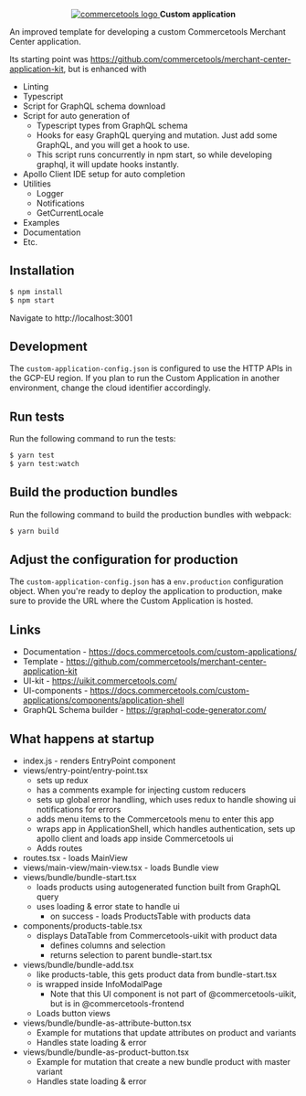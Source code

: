 <p align="center">
  <a href="https://commercetools.com/">
    <img alt="commercetools logo" src="https://unpkg.com/@commercetools-frontend/assets/logos/commercetools_primary-logo_horizontal_RGB.png">
  </a>
  <b>Custom application</b>
</p>

An improved template for developing a custom Commercetools Merchant Center application.

Its starting point was https://github.com/commercetools/merchant-center-application-kit,
but is enhanced with 
- Linting
- Typescript
- Script for GraphQL schema download
- Script for auto generation of
  - Typescript types from GraphQL schema
  - Hooks for easy GraphQL querying and mutation. Just add some GraphQL, and you will get a hook to use.
  - This script runs concurrently in npm start, so while developing graphql, it will update hooks instantly.
- Apollo Client IDE setup for auto completion
- Utilities
  - Logger
  - Notifications
  - GetCurrentLocale
- Examples
- Documentation
- Etc.

## Installation

```bash
$ npm install
$ npm start
```

Navigate to http://localhost:3001

## Development

The `custom-application-config.json` is configured to use the HTTP APIs in the GCP-EU region. If you plan to run the Custom Application in another environment, change the cloud identifier accordingly.

## Run tests

Run the following command to run the tests:

```bash
$ yarn test
$ yarn test:watch
```

## Build the production bundles

Run the following command to build the production bundles with webpack:

```bash
$ yarn build
```

## Adjust the configuration for production

The `custom-application-config.json` has a `env.production` configuration object. When you're ready to deploy the application to production, make sure to provide the URL where the Custom Application is hosted.

## Links
- Documentation - https://docs.commercetools.com/custom-applications/
- Template - https://github.com/commercetools/merchant-center-application-kit
- UI-kit - https://uikit.commercetools.com/
- UI-components - https://docs.commercetools.com/custom-applications/components/application-shell
- GraphQL Schema builder - https://graphql-code-generator.com/

## What happens at startup
- index.js - renders EntryPoint component
- views/entry-point/entry-point.tsx
  - sets up redux
  - has a comments example for injecting custom reducers
  - sets up global error handling, which uses redux to handle showing ui notifications for errors
  - adds menu items to the Commercetools menu to enter this app
  - wraps app in ApplicationShell, which handles authentication, sets up apollo client and loads app inside Commercetools ui
  - Adds routes
- routes.tsx - loads MainView
- views/main-view/main-view.tsx - loads Bundle view
- views/bundle/bundle-start.tsx
  - loads products using autogenerated function built from GraphQL query
  - uses loading & error state to handle ui
    - on success - loads ProductsTable with products data
- components/products-table.tsx
  - displays DataTable from Commercetools-uikit with product data
    - defines columns and selection
    - returns selection to parent bundle-start.tsx
- views/bundle/bundle-add.tsx
  - like products-table, this gets product data from bundle-start.tsx
  - is wrapped inside InfoModalPage
    - Note that this UI component is not part of @commercetools-uikit, but is in @commercetools-frontend
  - Loads button views
- views/bundle/bundle-as-attribute-button.tsx
  - Example for mutations that update attributes on product and variants
  - Handles state loading & error
- views/bundle/bundle-as-product-button.tsx
  - Example for mutation that create a new bundle product with master variant
  - Handles state loading & error
